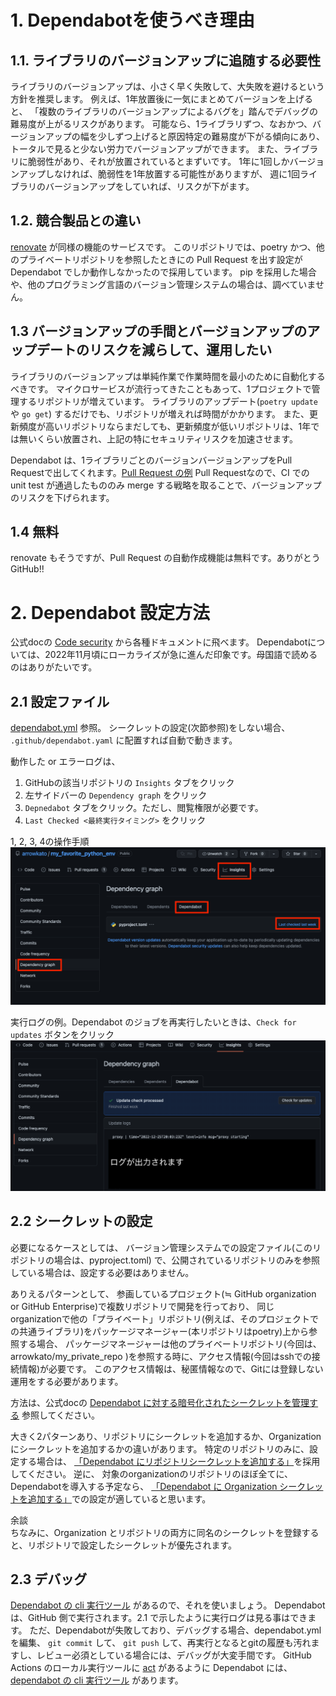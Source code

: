 # 1. Dependabotを使うべき理由

## 1.1. ライブラリのバージョンアップに追随する必要性

ライブラリのバージョンアップは、小さく早く失敗して、大失敗を避けるという方針を推奨します。
例えば、1年放置後に一気にまとめてバージョンを上げると、
「複数のライブラリのバージョンアップによるバグを」踏んでデバッグの難易度が上がるリスクがあります。
可能なら、1ライブラリずつ、なおかつ、バージョンアップの幅を少しずつ上げると原因特定の難易度が下がる傾向にあり、トータルで見ると少ない労力でバージョンアップができます。
また、ライブラリに脆弱性があり、それが放置されているとまずいです。
1年に1回しかバージョンアップしなければ、脆弱性を1年放置する可能性がありますが、
週に1回ライブラリのバージョンアップをしていれば、リスクが下がます。



## 1.2. 競合製品との違い
[renovate](https://github.com/renovatebot/renovate) が同様の機能のサービスです。
このリポジトリでは、poetry かつ、他のプライベートリポジトリを参照したときにの Pull Request を出す設定が
Dependabot でしか動作しなかったので採用しています。
pip を採用した場合や、他のプログラミング言語のバージョン管理システムの場合は、調べていません。


## 1.3 バージョンアップの手間とバージョンアップのアップデートのリスクを減らして、運用したい

ライブラリのバージョンアップは単純作業で作業時間を最小のために自動化するべきです。
マイクロサービスが流行ってきたこともあって、1プロジェクトで管理するリポジトリが増えています。
ライブラリのアップデート(`poetry update` や `go get`) するだけでも、リポジトリが増えれば時間がかかります。
また、更新頻度が高いリポジトリならまだしても、更新頻度が低いリポジトリは、1年では無いくらい放置され、上記の特にセキュリティリスクを加速させます。

Dependabot は、1ライブラリごとのバージョンバージョンアップをPull Requestで出してくれます。[Pull Request の例](https://github.com/arrowkato/my_favorite_python_env/pull/10)
Pull Requestなので、CI での unit test が通過したもののみ merge する戦略を取ることで、バージョンアップのリスクを下げられます。

## 1.4 無料
renovate もそうですが、Pull Request の自動作成機能は無料です。ありがとうGitHub!!

# 2. Dependabot 設定方法
公式docの [Code security](https://docs.github.com/ja/code-security) から各種ドキュメントに飛べます。
Dependabotについては、2022年11月頃にローカライズが急に進んだ印象です。母国語で読めるのはありがたいです。

## 2.1 設定ファイル
[dependabot.yml](../.github/dependabot.yml) 参照。
シークレットの設定(次節参照)をしない場合、 `.github/dependabot.yaml` に配置すれば自動で動きます。


動作した or エラーログは、
1. GitHubの該当リポジトリの `Insights` タブをクリック
2. 左サイドバーの `Dependency graph` をクリック
3. `Depnedabot` タブをクリック。ただし、閲覧権限が必要です。
4. `Last Checked <最終実行タイミング>` をクリック

1, 2, 3, 4の操作手順  
![transit_depnedabot_console](./img/depnedabot_console.png)

実行ログの例。Dependabot のジョブを再実行したいときは、`Check for updates` ボタンをクリック  
![dependabot_rerun_job](./img/dependabot_rerun.png)

## 2.2 シークレットの設定
必要になるケースとしては、
バージョン管理システムでの設定ファイル(このリポジトリの場合は、pyproject.toml) で、公開されているリポジトリのみを参照している場合は、設定する必要はありません。

ありえるパターンとして、
参画しているプロジェクト(≒ GitHub organization or GitHub Enterprise)で複数リポジトリで開発を行っており、
同じorganizationで他の「プライベート」リポジトリ(例えば、そのプロジェクトでの共通ライブラリ)をパッケージマネージャー(本リポジトリはpoetry)上から参照する場合、
パッケージマネージャーは他のプライベートリポジトリ(今回は、 arrowkato/my_private_repo )を参照する時に、アクセス情報(今回はsshでの接続情報)が必要です。
このアクセス情報は、秘匿情報なので、Gitには登録しない運用をする必要があります。


方法は、公式docの
[Dependabot に対する暗号化されたシークレットを管理する](https://docs.github.com/ja/code-security/dependabot/working-with-dependabot/managing-encrypted-secrets-for-dependabot) 参照してください。

大きく2パターンあり、リポジトリにシークレットを追加するか、Organization にシークレットを追加するかの違いがあります。
特定のリポジトリのみに、設定する場合は、 [「Dependabot にリポジトリシークレットを追加する」](https://docs.github.com/ja/code-security/dependabot/working-with-dependabot/managing-encrypted-secrets-for-dependabot#dependabot-%E3%81%AB%E3%83%AA%E3%83%9D%E3%82%B8%E3%83%88%E3%83%AA%E3%82%B7%E3%83%BC%E3%82%AF%E3%83%AC%E3%83%83%E3%83%88%E3%82%92%E8%BF%BD%E5%8A%A0%E3%81%99%E3%82%8B)を採用してください。
逆に、 対象のorganizationのリポジトリのほぼ全てに、Dependabotを導入する予定なら、
[「Dependabot に Organization シークレットを追加する」](https://docs.github.com/ja/code-security/dependabot/working-with-dependabot/managing-encrypted-secrets-for-dependabot#dependabot-%E3%81%AB-organization-%E3%82%B7%E3%83%BC%E3%82%AF%E3%83%AC%E3%83%83%E3%83%88%E3%82%92%E8%BF%BD%E5%8A%A0%E3%81%99%E3%82%8B)での設定が適していると思います。


余談  
ちなみに、Organization とリポジトリの両方に同名のシークレットを登録すると、リポジトリで設定したシークレットが優先されます。


## 2.3 デバッグ
[Dependabot の cli 実行ツール](https://github.com/dependabot/cli) があるので、それを使いましょう。
Dependabot は、GitHub 側で実行されます。2.1 で示したように実行ログは見る事はできます。
ただ、Dependabotが失敗しており、デバッグする場合、dependabot.yml を編集、 `git commit` して、 `git push` して、再実行となるとgitの履歴も汚れますし、レビュー必須としている場合には、デバッグが大変手間です。
GitHub Actions のローカル実行ツールに [act](https://github.com/nektos/act) があるように Dependabot には、[dependabot の cli 実行ツール](https://github.com/dependabot/cli) があります。
